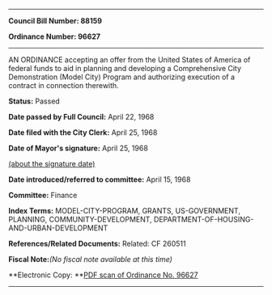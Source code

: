 

********

**Council Bill Number: 88159**
   
**Ordinance Number: 96627**
********

 AN ORDINANCE accepting an offer from the United States of America of federal funds to aid in planning and developing a Comprehensive City Demonstration (Model City) Program and authorizing execution of a contract in connection therewith.

**Status:** Passed
   
**Date passed by Full Council:** April 22, 1968
   
**Date filed with the City Clerk:** April 25, 1968
   
**Date of Mayor's signature:** April 25, 1968
   
[(about the signature date)](/~public/approvaldate.htm)
   
   
   
**Date introduced/referred to committee:** April 15, 1968
   
**Committee:** Finance
   
   
**Index Terms:** MODEL-CITY-PROGRAM, GRANTS, US-GOVERNMENT, PLANNING, COMMUNITY-DEVELOPMENT, DEPARTMENT-OF-HOUSING-AND-URBAN-DEVELOPMENT

**References/Related Documents:** Related: CF 260511

**Fiscal Note:**_(No fiscal note available at this time)_

**Electronic Copy: **[PDF scan of Ordinance No. 96627](/~archives/Ordinances/Ord_96627.pdf)

********

